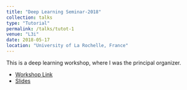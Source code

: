 ```yaml
---
title: "Deep Learning Seminar-2018"
collection: talks
type: "Tutorial"
permalink: /talks/tutot-1
venue: "L3i"
date: 2018-05-17
location: "University of La Rochelle, France"
---
```


This is a deep learning workshop, where I was the principal organizer.
* [Workshop Link](https://l3i.univ-larochelle.fr/Seminar-DeepLearning-2018)
* [Slides](https://www.dropbox.com/preview/DeepLearningSeminar/Session-1_DeepLearningSeminars-2018.pdf?role=personal)